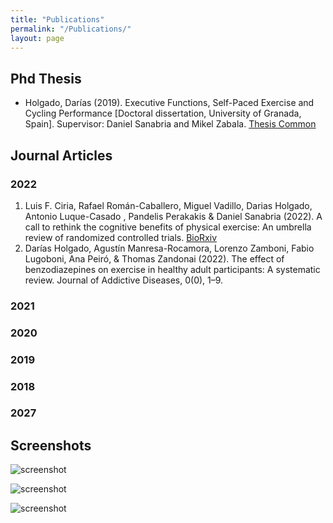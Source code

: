 ```yaml
---
title: "Publications"
permalink: "/Publications/"
layout: page
---
```


## Phd Thesis

- Holgado, Darías (2019). Executive Functions, Self-Paced Exercise and Cycling Performance [Doctoral dissertation, University of Granada, Spain]. Supervisor: Daniel Sanabria and Mikel Zabala. 
[Thesis Common](https//:10.31237/osf.io/vtyfu)

## Journal Articles
### 2022
 1. Luis F. Ciria, Rafael Román-Caballero, Miguel Vadillo, Darias Holgado, Antonio Luque-Casado , Pandelis Perakakis & Daniel Sanabria (2022). A call to rethink the cognitive benefits of physical exercise: An umbrella review of randomized controlled trials. [BioRxiv](https://doi.org/10.1101/2022.02.15.480508)
 2. Darías Holgado, Agustín Manresa-Rocamora,  Lorenzo Zamboni, Fabio Lugoboni, Ana Peiró, & Thomas Zandonai (2022). The effect of benzodiazepines on exercise in healthy adult participants: A systematic review. Journal of Addictive Diseases, 0(0), 1–9. [](https://doi.org/10.1080/10550887.2021.1990640)

### 2021
### 2020
### 2019
### 2018
### 2027


## Screenshots

![screenshot](https://user-images.githubusercontent.com/4943215/109431850-cd711780-7a08-11eb-8601-2763f2ee6bb4.png)

![screenshot](https://user-images.githubusercontent.com/4943215/109431832-b6cac080-7a08-11eb-9c5e-a058680c23a1.png)

![screenshot](https://user-images.githubusercontent.com/4943215/73125194-5f0b8b80-3fa4-11ea-805c-8387187503ad.png)
